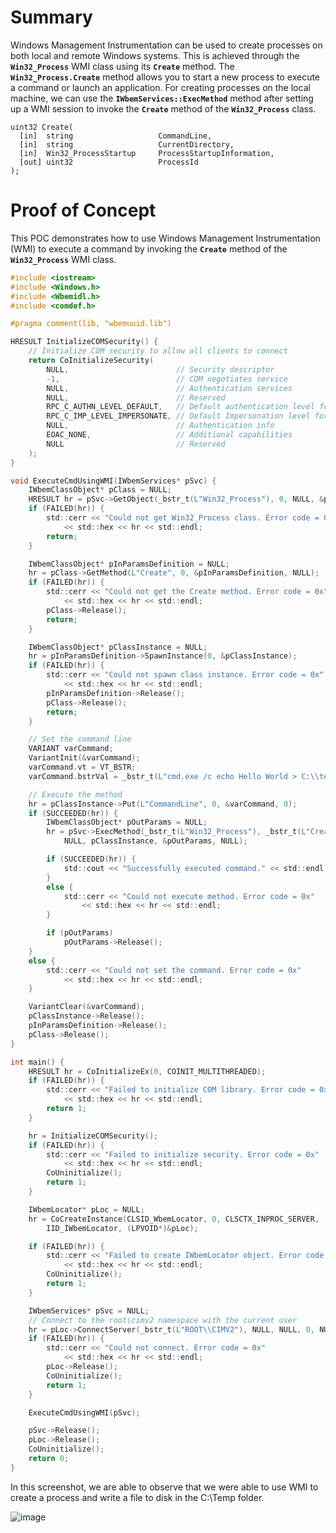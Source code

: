 # Summary

Windows Management Instrumentation can be used to create processes on both local and remote Windows systems. This is achieved through the **`Win32_Process`** WMI class using its **`Create`** method. 
The **`Win32_Process.Create`** method allows you to start a new process to execute a command or launch an application. For creating processes on the local machine, we can use the **`IWbemServices::ExecMethod`** method after setting up a WMI session to invoke the **`Create`** method of the **`Win32_Process`** class. 

```
uint32 Create(
  [in]  string                   CommandLine,
  [in]  string                   CurrentDirectory,
  [in]  Win32_ProcessStartup     ProcessStartupInformation,
  [out] uint32                   ProcessId
);
```

# Proof of Concept

This POC demonstrates how to use Windows Management Instrumentation (WMI) to execute a command by invoking the **`Create`** method of the **`Win32_Process`** WMI class. 

```c
#include <iostream>
#include <Windows.h>
#include <Wbemidl.h>
#include <comdef.h>

#pragma comment(lib, "wbemuuid.lib")

HRESULT InitializeCOMSecurity() {
    // Initialize COM security to allow all clients to connect
    return CoInitializeSecurity(
        NULL,                        // Security descriptor
        -1,                          // COM negotiates service
        NULL,                        // Authentication services
        NULL,                        // Reserved
        RPC_C_AUTHN_LEVEL_DEFAULT,   // Default authentication level for proxies
        RPC_C_IMP_LEVEL_IMPERSONATE, // Default Impersonation level for proxies
        NULL,                        // Authentication info
        EOAC_NONE,                   // Additional capabilities
        NULL                         // Reserved
    );
}

void ExecuteCmdUsingWMI(IWbemServices* pSvc) {
    IWbemClassObject* pClass = NULL;
    HRESULT hr = pSvc->GetObject(_bstr_t(L"Win32_Process"), 0, NULL, &pClass, NULL);
    if (FAILED(hr)) {
        std::cerr << "Could not get Win32_Process class. Error code = 0x"
            << std::hex << hr << std::endl;
        return;
    }

    IWbemClassObject* pInParamsDefinition = NULL;
    hr = pClass->GetMethod(L"Create", 0, &pInParamsDefinition, NULL);
    if (FAILED(hr)) {
        std::cerr << "Could not get the Create method. Error code = 0x"
            << std::hex << hr << std::endl;
        pClass->Release();
        return;
    }

    IWbemClassObject* pClassInstance = NULL;
    hr = pInParamsDefinition->SpawnInstance(0, &pClassInstance);
    if (FAILED(hr)) {
        std::cerr << "Could not spawn class instance. Error code = 0x"
            << std::hex << hr << std::endl;
        pInParamsDefinition->Release();
        pClass->Release();
        return;
    }

    // Set the command line
    VARIANT varCommand;
    VariantInit(&varCommand);
    varCommand.vt = VT_BSTR;
    varCommand.bstrVal = _bstr_t(L"cmd.exe /c echo Hello World > C:\\temp\\hello.txt").Detach();

    // Execute the method
    hr = pClassInstance->Put(L"CommandLine", 0, &varCommand, 0);
    if (SUCCEEDED(hr)) {
        IWbemClassObject* pOutParams = NULL;
        hr = pSvc->ExecMethod(_bstr_t(L"Win32_Process"), _bstr_t(L"Create"), 0,
            NULL, pClassInstance, &pOutParams, NULL);

        if (SUCCEEDED(hr)) {
            std::cout << "Successfully executed command." << std::endl;
        }
        else {
            std::cerr << "Could not execute method. Error code = 0x"
                << std::hex << hr << std::endl;
        }

        if (pOutParams)
            pOutParams->Release();
    }
    else {
        std::cerr << "Could not set the command. Error code = 0x"
            << std::hex << hr << std::endl;
    }

    VariantClear(&varCommand);
    pClassInstance->Release();
    pInParamsDefinition->Release();
    pClass->Release();
}

int main() {
    HRESULT hr = CoInitializeEx(0, COINIT_MULTITHREADED);
    if (FAILED(hr)) {
        std::cerr << "Failed to initialize COM library. Error code = 0x"
            << std::hex << hr << std::endl;
        return 1;
    }

    hr = InitializeCOMSecurity();
    if (FAILED(hr)) {
        std::cerr << "Failed to initialize security. Error code = 0x"
            << std::hex << hr << std::endl;
        CoUninitialize();
        return 1;
    }

    IWbemLocator* pLoc = NULL;
    hr = CoCreateInstance(CLSID_WbemLocator, 0, CLSCTX_INPROC_SERVER,
        IID_IWbemLocator, (LPVOID*)&pLoc);

    if (FAILED(hr)) {
        std::cerr << "Failed to create IWbemLocator object. Error code = 0x"
            << std::hex << hr << std::endl;
        CoUninitialize();
        return 1;
    }

    IWbemServices* pSvc = NULL;
    // Connect to the root\cimv2 namespace with the current user
    hr = pLoc->ConnectServer(_bstr_t(L"ROOT\\CIMV2"), NULL, NULL, 0, NULL, 0, 0, &pSvc);
    if (FAILED(hr)) {
        std::cerr << "Could not connect. Error code = 0x"
            << std::hex << hr << std::endl;
        pLoc->Release();
        CoUninitialize();
        return 1;
    }

    ExecuteCmdUsingWMI(pSvc);

    pSvc->Release();
    pLoc->Release();
    CoUninitialize();
    return 0;
}
```

In this screenshot, we are able to observe that we were able to use WMI to create a process and write a file to disk in the C:\Temp folder.

![image](https://github.com/DebugPrivilege/WindowsAP1/assets/63166600/95f67967-3819-4e45-8187-9f98ac211959)



